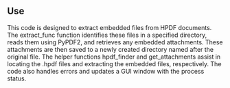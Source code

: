 ## Use
This code is designed to extract embedded files from HPDF documents. The extract_func 
function identifies these files in a specified directory, reads them using PyPDF2, and retrieves any embedded 
attachments. These attachments are then saved to a newly created directory named after the original file. The helper 
functions hpdf_finder and get_attachments assist in locating the .hpdf files and extracting the embedded files, 
respectively. The code also handles errors and updates a GUI window with the process status.
